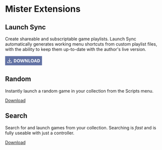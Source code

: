 # Mister Extensions

## Launch Sync
Create shareable and subscriptable game playlists. Launch Sync automatically generates working menu shortcuts from custom playlist files, with the ability to keep them up-to-date with the author's live version.

[![Download Launch Sync](docs/download.png "Download Launch Sync")](https://github.com/wizzomafizzo/mrext/raw/main/releases/launchsync/launchsync.sh)

## Random
Instantly launch a random game in your collection from the Scripts menu.

[Download](https://github.com/wizzomafizzo/mrext/raw/main/releases/random/random.sh)

## Search
Search for and launch games from your collection. Searching is *fast* and is fully useable with just a controller.

[Download](https://github.com/wizzomafizzo/mrext/raw/main/releases/search/search.sh)
